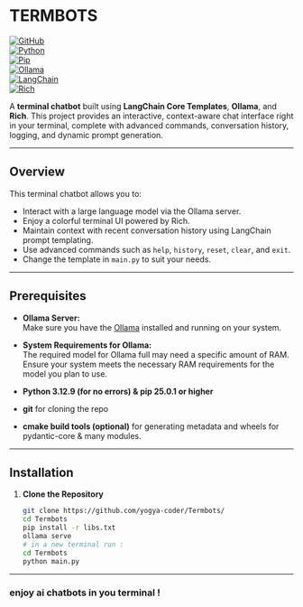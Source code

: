 # TERMBOTS

[![GitHub](https://img.shields.io/badge/Visit-GitHub-black?style=for-the-badge&logo=github)](https://github.com/yogya-coder/Termbots)  
[![Python](https://img.shields.io/badge/Python-3.12.9-blue?style=for-the-badge&logo=python)](https://www.python.org/)  
[![Pip](https://img.shields.io/badge/Pip-25.0.1-brightgreen?style=for-the-badge)](https://pip.pypa.io/)  
[![Ollama](https://img.shields.io/badge/Ollama-Server-blueviolet?style=for-the-badge)](https://ollama.com/)  
[![LangChain](https://img.shields.io/badge/LangChain-Community-critical?style=for-the-badge)](https://python.langchain.com/)  
[![Rich](https://img.shields.io/badge/Rich-10.0.0-blueviolet?style=for-the-badge)](https://github.com/willmcgugan/rich)

A **terminal chatbot** built using **LangChain Core Templates**, **Ollama**, and **Rich**. This project provides an interactive, context-aware chat interface right in your terminal, complete with advanced commands, conversation history, logging, and dynamic prompt generation.

---

## Overview

This terminal chatbot allows you to:
- Interact with a large language model via the Ollama server.
- Enjoy a colorful terminal UI powered by Rich.
- Maintain context with recent conversation history using LangChain prompt templating.
- Use advanced commands such as `help`, `history`, `reset`, `clear`, and `exit`.
- Change the template in `main.py` to suit your needs.

---

## Prerequisites

- **Ollama Server:**  
  Make sure you have the [Ollama](https://ollama.com/) installed and running on your system.
  
- **System Requirements for Ollama:**  
  The required model for Ollama full may need a specific amount of RAM. Ensure your system meets the necessary RAM requirements for the model you plan to use.

- **Python 3.12.9 (for no errors) & pip 25.0.1 or higher**
- **git**
	for cloning the repo
- **cmake build tools (optional)**
	for generating metadata and wheels for pydantic-core & many modules.
---

## Installation

1. **Clone the Repository**

   ```bash
   git clone https://github.com/yogya-coder/Termbots/
   cd Termbots
   pip install -r libs.txt
   ollama serve
   # in a new terminal run :
   cd Termbots
   python main.py
   ```
---
### enjoy ai chatbots in you terminal !
